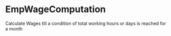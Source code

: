 # EmpWageComputation
Calculate Wages till
a condition of total
working hours or
days is reached for
a month
